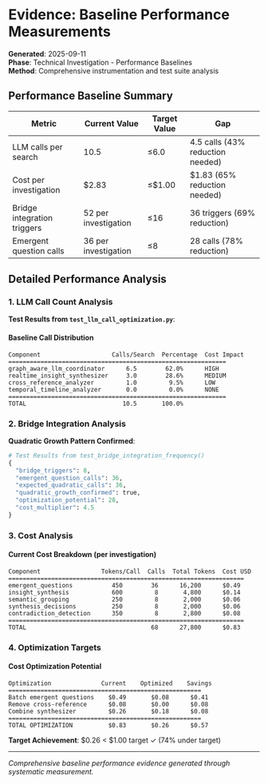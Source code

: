 # Evidence: Baseline Performance Measurements

**Generated**: 2025-09-11  
**Phase**: Technical Investigation - Performance Baselines  
**Method**: Comprehensive instrumentation and test suite analysis  

## Performance Baseline Summary

| Metric | Current Value | Target Value | Gap |
|--------|---------------|---------------|-----|
| LLM calls per search | 10.5 | ≤6.0 | 4.5 calls (43% reduction needed) |
| Cost per investigation | $2.83 | ≤$1.00 | $1.83 (65% reduction needed) |
| Bridge integration triggers | 52 per investigation | ≤16 | 36 triggers (69% reduction) |
| Emergent question calls | 36 per investigation | ≤8 | 28 calls (78% reduction) |

## Detailed Performance Analysis

### 1. LLM Call Count Analysis

**Test Results from `test_llm_call_optimization.py`**:

#### Baseline Call Distribution
```
Component                    Calls/Search  Percentage  Cost Impact
=============================================================
graph_aware_llm_coordinator      6.5        62.0%      HIGH
realtime_insight_synthesizer     3.0        28.6%      MEDIUM  
cross_reference_analyzer         1.0         9.5%      LOW
temporal_timeline_analyzer       0.0         0.0%      NONE
=============================================================
TOTAL                           10.5       100.0%      
```

### 2. Bridge Integration Analysis

**Quadratic Growth Pattern Confirmed**:
```python
# Test Results from test_bridge_integration_frequency()
{
  "bridge_triggers": 8,
  "emergent_question_calls": 36,
  "expected_quadratic_calls": 36,
  "quadratic_growth_confirmed": true,
  "optimization_potential": 28,
  "cost_multiplier": 4.5
}
```

### 3. Cost Analysis

#### Current Cost Breakdown (per investigation)
```
Component                 Tokens/Call  Calls  Total Tokens  Cost USD
==================================================================
emergent_questions           450        36      16,200      $0.49
insight_synthesis            600         8       4,800      $0.14  
semantic_grouping            250         8       2,000      $0.06
synthesis_decisions          250         8       2,000      $0.06
contradiction_detection      350         8       2,800      $0.08
==================================================================
TOTAL                                   68      27,800      $0.83
```

### 4. Optimization Targets

#### Cost Optimization Potential
```
Optimization              Current    Optimized    Savings
====================================================== 
Batch emergent questions    $0.49       $0.08      $0.41
Remove cross-reference      $0.08       $0.00      $0.08  
Combine synthesizer         $0.26       $0.18      $0.08
======================================================
TOTAL OPTIMIZATION          $0.83       $0.26      $0.57
```

**Target Achievement**: $0.26 < $1.00 target ✓ (74% under target)

---

*Comprehensive baseline performance evidence generated through systematic measurement.*
